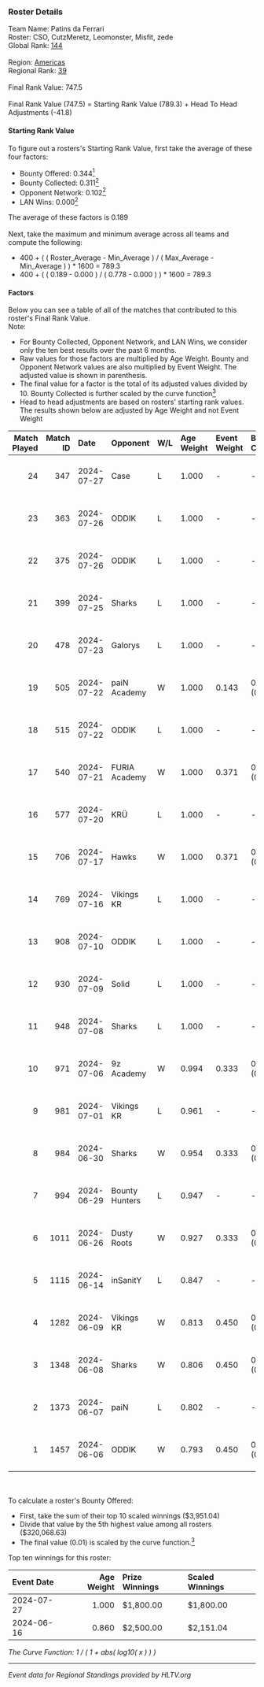 ### Roster Details<br />
Team Name: Patins da Ferrari<br />
Roster: CSO, CutzMeretz, Leomonster, Misfit, zede<br />
Global Rank: [144](../../standings_global_2024_08_06.md)<br />
<br />
Region: [Americas]( ../../standings_americas_2024_08_06.md)<br />
Regional Rank: [39]( ../../standings_americas_2024_08_06.md)<br />
<br />
Final Rank Value:  747.5<br />
<br />
Final Rank Value (747.5) = Starting Rank Value (789.3) + Head To Head Adjustments (-41.8)<br />

#### Starting Rank Value<br />
To figure out a rosters's Starting Rank Value, first take the average of these four factors:<br />
- Bounty Offered: 0.344[<sup>1</sup>](#table2)
- Bounty Collected: 0.311[<sup>2</sup>](#table1)
- Opponent Network: 0.102[<sup>2</sup>](#table1)
- LAN Wins: 0.000[<sup>2</sup>](#table1)

The average of these factors is 0.189<br />
<br />
Next, take the maximum and minimum average across all teams and compute the following:<br />
- 400 + ( ( Roster_Average - Min_Average ) / ( Max_Average - Min_Average ) ) * 1600 = 789.3
- 400 + ( ( 0.189 - 0.000 ) / ( 0.778 - 0.000 ) ) * 1600 = 789.3


#### Factors<br />
Below you can see a table of all of the matches that contributed to this roster's Final Rank Value.<br />
Note:<br />

- For Bounty Collected, Opponent Network, and LAN Wins, we consider only the ten best results over the past 6 months.
- Raw values for those factors are multiplied by Age Weight. Bounty and Opponent Network values are also multiplied by Event Weight. The adjusted value is shown in parenthesis.
- The final value for a factor is the total of its adjusted values divided by 10. Bounty Collected is further scaled by the curve function[<sup>3</sup>](#curveFunction)
- Head to head adjustments are based on rosters' starting rank values. The results shown below are adjusted by Age Weight and not Event Weight
<span id="table1"></span><br />


| Match Played | Match ID | Date       | Opponent       | W/L | Age Weight | Event Weight | Bounty Collected | Opponent Network | LAN Wins  | H2H Adj. | Roster                                    |
| -: | -: | :- | :- | :- | :- | :- | :- | :- | :- | -: | :- |
|           24 |      347 | 2024-07-27 | Case           | L   | 1.000      | -            | -                | -                | -         |    -9.41 | CSO, CutzMeretz, Leomonster, Misfit, zede |
|           23 |      363 | 2024-07-26 | ODDIK          | L   | 1.000      | -            | -                | -                | -         |    -5.61 | CSO, CutzMeretz, Leomonster, Misfit, zede |
|           22 |      375 | 2024-07-26 | ODDIK          | L   | 1.000      | -            | -                | -                | -         |    -6.56 | CSO, CutzMeretz, Leomonster, Misfit, zede |
|           21 |      399 | 2024-07-25 | Sharks         | L   | 1.000      | -            | -                | -                | -         |    -7.26 | CSO, CutzMeretz, Leomonster, MTGG, zede   |
|           20 |      478 | 2024-07-23 | Galorys        | L   | 1.000      | -            | -                | -                | -         |   -14.56 | CSO, CutzMeretz, Leomonster, MTGG, zede   |
|           19 |      505 | 2024-07-22 | paiN Academy   | W   | 1.000      | 0.143        | 0.000 (0.000)    | 0.000 (0.000)    | 0 (0.000) |     3.03 | CSO, CutzMeretz, Leomonster, MTGG, zede   |
|           18 |      515 | 2024-07-22 | ODDIK          | L   | 1.000      | -            | -                | -                | -         |    -6.36 | CSO, CutzMeretz, Leomonster, MTGG, zede   |
|           17 |      540 | 2024-07-21 | FURIA Academy  | W   | 1.000      | 0.371        | 0.000 (0.000)    | 0.102 (0.038)    | 0 (0.000) |     5.98 | CSO, CutzMeretz, Leomonster, MTGG, zede   |
|           16 |      577 | 2024-07-20 | KRÜ            | L   | 1.000      | -            | -                | -                | -         |   -13.52 | CSO, CutzMeretz, Leomonster, MTGG, zede   |
|           15 |      706 | 2024-07-17 | Hawks          | W   | 1.000      | 0.371        | 0.000 (0.000)    | 0.028 (0.010)    | 0 (0.000) |     5.72 | CSO, CutzMeretz, Leomonster, MTGG, zede   |
|           14 |      769 | 2024-07-16 | Vikings KR     | L   | 1.000      | -            | -                | -                | -         |   -14.81 | CSO, CutzMeretz, Leomonster, MTGG, zede   |
|           13 |      908 | 2024-07-10 | ODDIK          | L   | 1.000      | -            | -                | -                | -         |    -8.59 | bsd, CSO, CutzMeretz, Leomonster, zede    |
|           12 |      930 | 2024-07-09 | Solid          | L   | 1.000      | -            | -                | -                | -         |   -14.78 | bsd, CSO, CutzMeretz, Leomonster, zede    |
|           11 |      948 | 2024-07-08 | Sharks         | L   | 1.000      | -            | -                | -                | -         |    -8.99 | bsd, CSO, CutzMeretz, Leomonster, zede    |
|           10 |      971 | 2024-07-06 | 9z Academy     | W   | 0.994      | 0.333        | 0.000 (0.000)    | 0.067 (0.022)    | 0 (0.000) |     4.08 | bsd, CSO, CutzMeretz, Leomonster, zede    |
|            9 |      981 | 2024-07-01 | Vikings KR     | L   | 0.961      | -            | -                | -                | -         |   -15.72 | bsd, CutzMeretz, Leomonster, perez, zede  |
|            8 |      984 | 2024-06-30 | Sharks         | W   | 0.954      | 0.333        | 0.030 (0.010)    | 0.547 (0.174)    | 0 (0.000) |    21.57 | bsd, CutzMeretz, Leomonster, perez, zede  |
|            7 |      994 | 2024-06-29 | Bounty Hunters | L   | 0.947      | -            | -                | -                | -         |   -10.42 | bsd, CutzMeretz, Leomonster, perez, zede  |
|            6 |     1011 | 2024-06-26 | Dusty Roots    | W   | 0.927      | 0.333        | 0.006 (0.002)    | 0.359 (0.111)    | 0 (0.000) |    14.52 | bsd, CutzMeretz, Leomonster, perez, zede  |
|            5 |     1115 | 2024-06-14 | inSanitY       | L   | 0.847      | -            | -                | -                | -         |    -8.26 | CutzMeretz, desh, Leomonster, roz, zede   |
|            4 |     1282 | 2024-06-09 | Vikings KR     | W   | 0.813      | 0.450        | 0.008 (0.003)    | 0.490 (0.179)    | 0 (0.000) |    12.15 | CutzMeretz, desh, Leomonster, roz, zede   |
|            3 |     1348 | 2024-06-08 | Sharks         | W   | 0.806      | 0.450        | 0.030 (0.011)    | 0.547 (0.198)    | 0 (0.000) |    19.75 | CutzMeretz, desh, Leomonster, roz, zede   |
|            2 |     1373 | 2024-06-07 | paiN           | L   | 0.802      | -            | -                | -                | -         |    -1.25 | CutzMeretz, desh, Leomonster, roz, zede   |
|            1 |     1457 | 2024-06-06 | ODDIK          | W   | 0.793      | 0.450        | 0.099 (0.035)    | 0.805 (0.288)    | 0 (0.000) |    17.50 | CutzMeretz, desh, Leomonster, roz, zede   |

<br />
<span id="table2"></span><br />
To calculate a roster's Bounty Offered:<br />

- First, take the sum of their top 10 scaled winnings ($3,951.04)
- Divide that value by the 5th highest value among all rosters ($320,068.63)
- The final value (0.01) is scaled by the curve function.[<sup>3</sup>](#curveFunction)

Top ten winnings for this roster:<br />

| Event Date | Age Weight | Prize Winnings | Scaled Winnings |
| :- | -: | :- | :- |
| 2024-07-27 |      1.000 | $1,800.00      | $1,800.00       |
| 2024-06-16 |      0.860 | $2,500.00      | $2,151.04       |


<span id="curveFunction"></span>_The Curve Function: 1 / ( 1 + abs( log10( x ) ) )_<br />

---
_Event data for Regional Standings provided by HLTV.org_<br />
